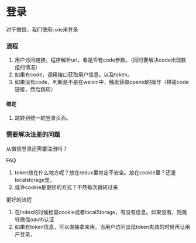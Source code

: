 登录
===

对于微信，我们使用`code`来登录

### 流程

1. 用户访问链接。程序解析url，看是否有code参数。（同时要解决code出现数组的情况）
2. 如果有code，调用接口获取用户信息。以及token。
3. 如果没有code，判断是不是在weixin中，触发获取openid的操作（拼装code链接，然后跳转）

#### 绑定

1. 跳转到统一的登录页面。

### 需要解决注册的问题

从微信登录还需要注册吗？


FAQ

1. token放在什么地方呢？放在redux里肯定不安全。放在cookie里？还是localstorage里。
2. 或许cookie是更好的方式？不然每次跳转过来


更好的流程
1. 在index的时候检查cookie或者localStorage，有没有信息。如果没有，则跳转微信oauth认证
2. 如果有token信息，可以直接拿来用。当用户访问出现token失效的时候再让用户登录。

